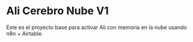 # Ali Cerebro Nube V1

Este es el proyecto base para activar Ali con memoria en la nube usando n8n + Airtable.